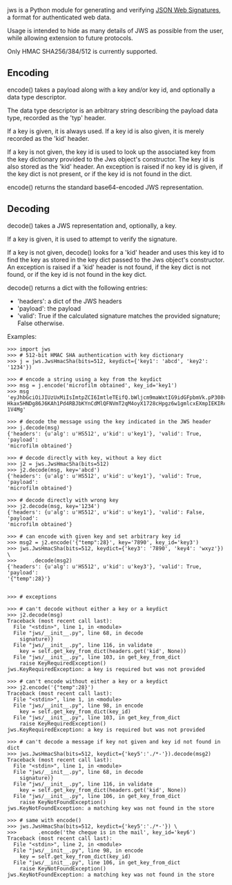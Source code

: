 jws is a Python module for generating and verifying [JSON Web Signatures][1],
a format for authenticated web data.

Usage is intended to hide as many details of JWS as possible from the user,
while allowing extension to future protocols.

Only HMAC SHA256/384/512 is currently supported.

Encoding
--------

encode() takes a payload along with a key and/or key id, and optionally a
data type descriptor.

The data type descriptor is an arbitrary string describing the payload data
type, recorded as the 'typ' header.

If a key is given, it is always used.  If a key id is also given, it is
merely recorded as the 'kid' header.

If a key is not given, the key id is used to look up the associated key from
the key dictionary provided to the Jws object's constructor.  The key id is
also stored as the 'kid' header.  An exception is raised if no key id is
given, if the key dict is not present, or if the key id is not found in
the dict.

encode() returns the standard base64-encoded JWS representation.


Decoding
--------

decode() takes a JWS representation and, optionally, a key.

If a key is given, it is used to attempt to verify the signature.

If a key is not given, decode() looks for a 'kid' header and uses this key id
to find the key as stored in the key dict passed to the Jws object's
constructor.  An exception is raised if a 'kid' header is not found, if the
key dict is not found, or if the key id is not found in the key dict.

decode() returns a dict with the following entries:

- 'headers': a dict of the JWS headers
- 'payload': the payload
- 'valid': True if the calculated signature matches the provided signature;
  False otherwise.


Examples:

    >>> import jws
    >>> # 512-bit HMAC SHA authentication with key dictionary
    >>> j = jws.JwsHmacSha(bits=512, keydict={'key1': 'abcd', 'key2': '1234'})

    >>> # encode a string using a key from the keydict
    >>> msg = j.encode('microfilm obtained', key_id='key1')
    >>> msg
    'eyJhbGciOiJIUzUxMiIsImtpZCI6ImtleTEifQ.bWljcm9maWxtIG9idGFpbmVk.pP308vIQ
    Hkax5HNDg86J6KAh1Pd4RBJbKYnCdMlQFNVmT2qM4oyX1728cHpgz6w1gmlcxEXmpIEKIRcaM
    1V4Mg'
    
    >>> # decode the message using the key indicated in the JWS header
    >>> j.decode(msg)
    {'headers': {u'alg': u'HS512', u'kid': u'key1'}, 'valid': True, 'payload':
    'microfilm obtained'}

    >>> # decode directly with key, without a key dict
    >>> j2 = jws.JwsHmacSha(bits=512)
    >>> j2.decode(msg, key='abcd')
    {'headers': {u'alg': u'HS512', u'kid': u'key1'}, 'valid': True, 'payload':
    'microfilm obtained'}

    >>> # decode directly with wrong key
    >>> j2.decode(msg, key='1234')
    {'headers': {u'alg': u'HS512', u'kid': u'key1'}, 'valid': False, 'payload':
    'microfilm obtained'}

    >>> # can encode with given key and set arbitrary key id
    >>> msg2 = j2.encode('{"temp":28}', key='7890', key_id='key3')
    >>> jws.JwsHmacSha(bits=512, keydict={'key3': '7890', 'key4': 'wxyz'}) \
    >>>     .decode(msg2)
    {'headers': {u'alg': u'HS512', u'kid': u'key3'}, 'valid': True, 'payload':
    '{"temp":28}'}


    >>> # exceptions

    >>> # can't decode without either a key or a keydict
    >>> j2.decode(msg)
    Traceback (most recent call last):
      File "<stdin>", line 1, in <module>
      File "jws/__init__.py", line 68, in decode
        signature)}
      File "jws/__init__.py", line 116, in validate
        key = self.get_key_from_dict(headers.get('kid', None))
      File "jws/__init__.py", line 103, in get_key_from_dict
        raise KeyRequiredException()
    jws.KeyRequiredException: a key is required but was not provided

    >>> # can't encode without either a key or a keydict
    >>> j2.encode('{"temp":28}')
    Traceback (most recent call last):
      File "<stdin>", line 1, in <module>
      File "jws/__init__.py", line 98, in encode
        key = self.get_key_from_dict(key_id)
      File "jws/__init__.py", line 103, in get_key_from_dict
        raise KeyRequiredException()
    jws.KeyRequiredException: a key is required but was not provided

    >>> # can't decode a message if key not given and key id not found in dict
    >>> jws.JwsHmacSha(bits=512, keydict={'key5':'./*-'}).decode(msg2)
    Traceback (most recent call last):
      File "<stdin>", line 1, in <module>
      File "jws/__init__.py", line 68, in decode
        signature)}
      File "jws/__init__.py", line 116, in validate
        key = self.get_key_from_dict(headers.get('kid', None))
      File "jws/__init__.py", line 106, in get_key_from_dict
        raise KeyNotFoundException()
    jws.KeyNotFoundException: a matching key was not found in the store

    >>> # same with encode()
    >>> jws.JwsHmacSha(bits=512, keydict={'key5':'./*-'}) \
    >>>       .encode('the cheque is in the mail', key_id='key6')
    Traceback (most recent call last):
      File "<stdin>", line 2, in <module>
      File "jws/__init__.py", line 98, in encode
        key = self.get_key_from_dict(key_id)
      File "jws/__init__.py", line 106, in get_key_from_dict
        raise KeyNotFoundException()
    jws.KeyNotFoundException: a matching key was not found in the store


[1]: http://tools.ietf.org/html/draft-jones-json-web-signature-04
